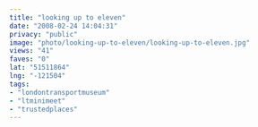```yaml
---
title: "looking up to eleven"
date: "2008-02-24 14:04:31"
privacy: "public"
image: "photo/looking-up-to-eleven/looking-up-to-eleven.jpg"
views: "41"
faves: "0"
lat: "51511864"
lng: "-121504"
tags:
- "londontransportmuseum"
- "ltminimeet"
- "trustedplaces"
---
```

<a href="/photos/2008/02/25/looking-up-to-eleven"></a>

